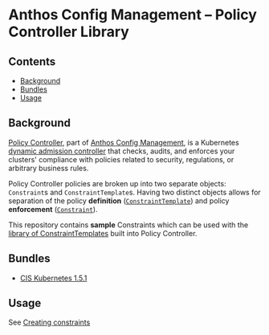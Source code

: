 # Anthos Config Management – Policy Controller Library

## Contents
- [Background](#background)
- [Bundles](#bundles)
- [Usage](#usage)

## Background

[Policy Controller](https://cloud.google.com/anthos-config-management/docs/concepts/policy-controller), part of [Anthos Config Management](https://cloud.google.com/anthos-config-management/), is a Kubernetes [dynamic admission controller](https://kubernetes.io/docs/reference/access-authn-authz/extensible-admission-controllers/) that checks, audits, and enforces your clusters' compliance with policies related to security, regulations, or arbitrary business rules.

Policy Controller policies are broken up into two separate objects: `Constraint`s and `ConstraintTemplate`s. Having two distinct objects allows for separation of the policy **definition** ([`ConstraintTemplate`](https://cloud.google.com/anthos-config-management/docs/concepts/policy-controller#constraint_templates)) and policy **enforcement** ([`Constraint`](https://cloud.google.com/anthos-config-management/docs/concepts/policy-controller#constraints)).

This repository contains **sample** Constraints which can be used with the [library of ConstraintTemplates](https://cloud.google.com/anthos-config-management/docs/reference/constraint-template-library) built into Policy Controller.

## Bundles

- [CIS Kubernetes 1.5.1](./bundles/cis-k8s-1.5.1)

## Usage

See [Creating constraints](https://cloud.google.com/anthos-config-management/docs/how-to/creating-constraints)
